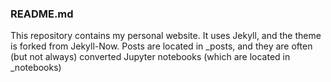 ### README.md
 
 
This repository contains my personal website. It uses Jekyll, and the theme is forked from Jekyll-Now. Posts are located in \_posts, and they are often (but not always) converted Jupyter notebooks (which are located in \_notebooks)
